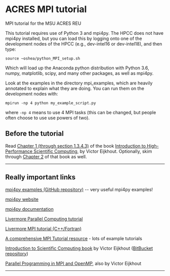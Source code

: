 # ACRES MPI tutorial

MPI tutorial for the MSU ACRES REU

This tutorial requires use of Python 3 and mpi4py.  The HPCC does 
not have mpi4py installed, but you can load this by logging onto 
one of the development nodes of the HPCC (e.g., dev-intel16 or dev-intel18), and then type:

```
source ~oshea/python_MPI_setup.sh
```

Which will load up the Anaconda python distribution with Python 3.6, numpy, matplotlib, scipy, and many other packages, as well as mpi4py.  

Look at the examples in the directory mpi_examples, which are heavily annotated to explain what they are doing.  You can run them on the 
development nodes with:

```
mpirun -np 4 python my_example_script.py
```

where ```-np 4``` means to use 4 MPI tasks (this can be changed, 
but people often choose to use use powers of two).

## Before the tutorial

Read [Chapter 1 (through section 1.3.4.3)](http://pages.tacc.utexas.edu/~eijkhout/istc/html/sequential.html) of the book [Introduction to High-Performance Scientific Computing](http://pages.tacc.utexas.edu/~eijkhout/istc/html/index.html), by Victor Eijkhout.  Optionally, skim through [Chapter 2](http://pages.tacc.utexas.edu/~eijkhout/istc/html/parallel.html) of that book as well.

----

## Really important links

[mpi4py examples (GitHub repository)](https://github.com/jbornschein/mpi4py-examples) -- very useful mpi4py examples!


[mpi4py website](http://mpi4py.scipy.org/docs/)

[mpi4py documentation](http://mpi4py.readthedocs.io/en/stable/index.html)

[Livermore Parallel Computing tutorial](https://computing.llnl.gov/tutorials/parallel_comp/) 

[Livermore MPI tutorial (C++/Fortran)](https://computing.llnl.gov/tutorials/mpi/)

[A comprehensive MPI Tutorial resource](http://mpitutorial.com/) - lots of example tutorials

[Introduction to Scientific Computing book](http://pages.tacc.utexas.edu/~eijkhout/istc/istc.html) by Victor Eijkhout  ([BitBucket repository](https://bitbucket.org/VictorEijkhout/hpc-book-and-course))

[Parallel Programming in MPI and OpenMP](http://pages.tacc.utexas.edu/~eijkhout/pcse/html/index.html), also by Victor Eijkhout 

----

